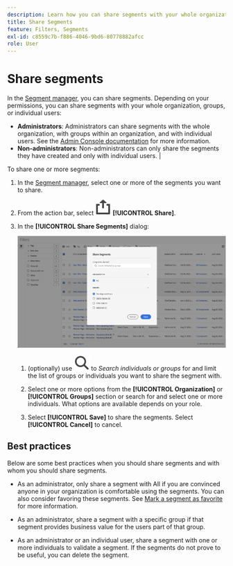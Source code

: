 ```yaml
---
description: Learn how you can share segments with your whole organization, groups, or individual users.
title: Share Segments
feature: Filters, Segments
exl-id: c8559c7b-f886-4046-9bd6-80778882afcc
role: User
---
```

# Share segments

In the [Segment manager](seg-manage.md), you can share segments. Depending on your permissions, you can share segments with your whole organization, groups, or individual users: 

* **Administrators**: Administrators can share segments with the whole organization, with groups within an organization, and with individual users. See the [Admin Console documentation](https://helpx.adobe.com/enterprise/using/manage-products.html) for more information. 
* **Non-administrators**: Non-administrators can only share the segments they have created and only with individual users. |

To share one or more segments:

1. In the [Segment manager](seg-manage.md), select one or more of the segments you want to share.
1. From the action bar, select ![Share](/help/assets/icons/ShareAlt.svg) **[!UICONTROL Share]**.
1. In the **[!UICONTROL Share Segments]** dialog:
   
   ![Share Segment dialog](assets/share-filter-dialog.png)

   1. (optionally) use ![Search](/help/assets/icons/Search.svg) to *Search individuals or groups* for and limit the list of groups or individuals you want to share the segment with.
   
   1. Select one or more options from the **[!UICONTROL Organization]** or **[!UICONTROL Groups]** section or search for and select one or more individuals. What options are available depends on your role.

   1. Select **[!UICONTROL Save]** to share the segments. Select **[!UICONTROL Cancel]** to cancel.

## Best practices

Below are some best practices when you should share segments and with whom you should share segments.

* As an administrator, only share a segment with All if you are convinced anyone in your organization is comfortable using the segments. You can also consider favoring these segments. See [Mark a segment as favorite](seg-favorite.md) for more information.

* As an administrator, share a segment with a specific group if that segment provides business value for the users part of that group.

* As an administrator or an individual user, share a segment with one or more individuals to validate a segment. If the segments do not prove to be useful, you can delete the segment.  
